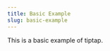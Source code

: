 ```yaml
---
title: Basic Example
slug: basic-example
---
```


This is a basic example of tiptap.

<demo name="Basic" />